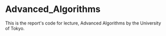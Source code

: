# Advanced_Algorithms
This is the report's code for lecture, Advanced Algorithms by the University of Tokyo.
